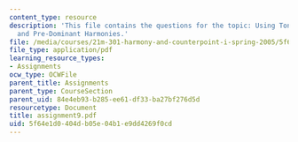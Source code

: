 ```yaml
---
content_type: resource
description: 'This file contains the questions for the topic: Using Tonic, Dominant,
  and Pre-Dominant Harmonies.'
file: /media/courses/21m-301-harmony-and-counterpoint-i-spring-2005/5f64e1d0404db05e04b1e9dd4269f0cd_assignment9.pdf
file_type: application/pdf
learning_resource_types:
- Assignments
ocw_type: OCWFile
parent_title: Assignments
parent_type: CourseSection
parent_uid: 84e4eb93-b285-ee61-df33-ba27bf276d5d
resourcetype: Document
title: assignment9.pdf
uid: 5f64e1d0-404d-b05e-04b1-e9dd4269f0cd
---
```


